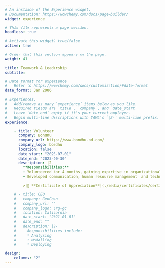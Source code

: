 ```yaml
---
# An instance of the Experience widget.
# Documentation: https://wowchemy.com/docs/page-builder/
widget: experience

# This file represents a page section.
headless: true

# Activate this widget? true/false
active: true

# Order that this section appears on the page.
weight: 41

title: Teamwork & Leadership
subtitle:

# Date format for experience
#   Refer to https://wowchemy.com/docs/customization/#date-format
date_format: Jan 2006

# Experiences.
#   Add/remove as many `experience` items below as you like.
#   Required fields are `title`, `company`, and `date_start`.
#   Leave `date_end` empty if it's your current employer.
#   Begin multi-line descriptions with YAML's `|2-` multi-line prefix.
experience:

    - title: Volunteer
      company: Bondhu
      company_url: https://www.bondhu-bd.com/
      company_logo: bondhu
      location: false
      date_start: "2023-07-01"
      date_end: "2023-10-30"
      description: |2-
        **Responsibilities:**
        - Volunteered for 4 months, gaining expertise in organizational skills, psychological career guidance, and marketing policies.
        - Developed communication, human resource management, and technical skills through hands-on experience

        >[📃 **Certificate of Appreciation**](./media/certificates/certificate-of-appreciation-for-bondhu-counseling-and-psychosocial-research-centre-bcprc.pdf)

    # - title: CEO
    #   company: GenCoin
    #   company_url: ""
    #   company_logo: org-gc
    #   location: California
    #   date_start: "2021-01-01"
    #   date_end: ""
    #   description: |2-
    #     Responsibilities include:
    #     * Analysing
    #     * Modelling
    #     * Deploying

design:
    columns: "2"
---
```

